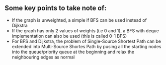 ## Some key points to take note of:
- If the graph is unweighted, a simple if BFS can be used instead of Dijkstra
- If the graph has only 2 values of weights (i.e 0 and 1), a BFS with deque implementation can also be used (this is called 0-1 BFS)
- For BFS and Dijkstra, the problem of Single-Source Shortest Path can be extended into Multi-Source Shortes Path by pusing all the starting nodes into the queue/priority queue at the beginning and relax the neighbouring edges as normal
